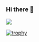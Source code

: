 ### Hi there 👋

<img align="" src="https://github-readme-stats.vercel.app/api/top-langs/?username=Si-Ni&langs_count=5&layout=compact&theme=ayu-mirage&border_radius=0" />

[![trophy](https://github-profile-trophy.vercel.app/?username=Si-Ni&theme=onedark)](https://github.com/ryo-ma/github-profile-trophy)

<!--
**Si-Ni/Si-Ni** is a ✨ _special_ ✨ repository because its `README.md` (this file) appears on your GitHub profile.

Here are some ideas to get you started:
-->
